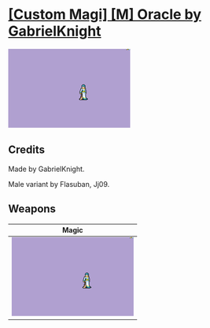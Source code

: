 # [\[Custom Magi\] \[M\] Oracle by GabrielKnight](./)

<img src="./6.%20Magic/Magic_000.png" alt="[Custom Magi] [M] Oracle by GabrielKnight standing" />

## Credits

Made by GabrielKnight. 

Male variant by Flasuban, Jj09.

## Weapons


|Magic |
|  :---: |
| <img alt="Magic animation" src="./6.%20Magic/Magic.gif" /> |
